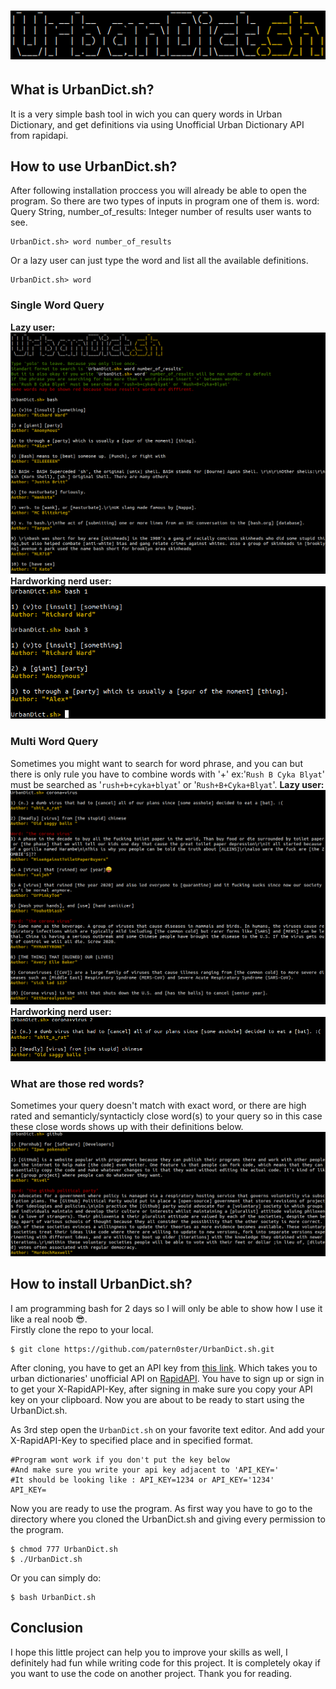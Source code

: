 # ![UrbanDict.sh](img/UrbanDictsh.png)
## What is UrbanDict.sh?
It is a very simple bash tool in wich you can query words in Urban Dictionary, and get definitions via using Unofficial Urban Dictionary API from rapidapi.

## How to use UrbanDict.sh?
After following installation proccess you will already be able to open the program. So there are two types of inputs in program one of them is. word: Query String, number_of_results: Integer number of results user wants to see.
```shell
UrbanDict.sh> word number_of_results
```
Or a lazy user can just type the word and list all the available definitions.
```shell
UrbanDict.sh> word
```
### Single Word Query
**Lazy user:**  
![example1](img/example1.png)  
**Hardworking nerd user:**  
![example2](img/example2.png)  
### Multi Word Query
Sometimes you might want to search for word phrase, and you can but there is only rule you have to combine words with '+' ex:'``Rush B Cyka Blyat``' must be searched as '``rush+b+cyka+blyat``' or '``Rush+B+Cyka+Blyat``'.
**Lazy user:**  
![example_multi1](img/multi-ex1.png)
**Hardworking nerd user:**  
![example_multi2](img/multi-ex2.png)
### What are those red words?
Sometimes your query doesn't match with exact word, or there are high rated and semanticly/syntacticly close word(s) to your query so in this case these close words shows up with their definitions below. 
![example_red](img/red-text.png)
## How to install UrbanDict.sh?
I am programming bash for 2 days so I will only be able to show how I use it like a real noob 😎.  
Firstly clone the repo to your local.
```git
$ git clone https://github.com/patern0ster/UrbanDict.sh.git
```

After cloning, you have to get an API key from [this link](https://rapidapi.com/community/api/urban-dictionary). Which takes you to urban dictionaries' unofficial API on [RapidAPI](https://rapidapi.com). You have to sign up or sign in to get your X-RapidAPI-Key, after signing in make sure you copy your API key on your clipboard. Now you are about to be ready to start using the UrbanDict.sh.  

As 3rd step open the ``UrbanDict.sh`` on your favorite text editor. And add your X-RapidAPI-Key to specified place and in specified format.
```shell
#Program wont work if you don't put the key below
#And make sure you write your api key adjacent to 'API_KEY=' 
#It should be looking like : API_KEY=1234 or API_KEY='1234'
API_KEY=

```

Now you are ready to use the program. As first way you have to go to the directory where you cloned the UrbanDict.sh and giving every permission to the program.  
```shell
$ chmod 777 UrbanDict.sh
$ ./UrbanDict.sh
```

Or you can simply do:

```shell
$ bash UrbanDict.sh
```
## Conclusion
I hope this little project can help you to improve your skills as well, I definitely had fun while writing code for this project. It is completely okay if you want to use the code on another project. Thank you for reading.